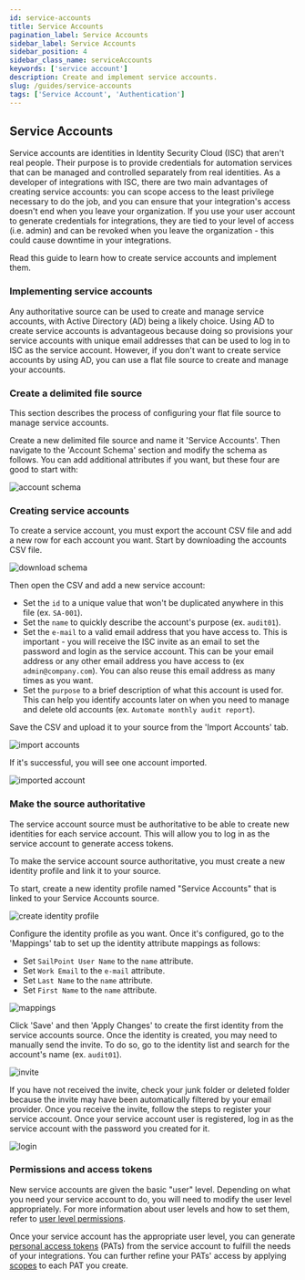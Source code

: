 ```yaml
---
id: service-accounts
title: Service Accounts
pagination_label: Service Accounts
sidebar_label: Service Accounts
sidebar_position: 4
sidebar_class_name: serviceAccounts
keywords: ['service account']
description: Create and implement service accounts.
slug: /guides/service-accounts
tags: ['Service Account', 'Authentication']
---
```


## Service Accounts

Service accounts are identities in Identity Security Cloud (ISC) that aren't real people. Their purpose is to provide credentials for automation services that can be managed and controlled separately from real identities. As a developer of integrations with ISC, there are two main advantages of creating service accounts: you can scope access to the least privilege necessary to do the job, and you can ensure that your integration's access doesn't end when you leave your organization. If you use your user account to generate credentials for integrations, they are tied to your level of access (i.e. admin) and can be revoked when you leave the organization - this could cause downtime in your integrations.

Read this guide to learn how to create service accounts and implement them.

### Implementing service accounts

Any authoritative source can be used to create and manage service accounts, with Active Directory (AD) being a likely choice. Using AD to create service accounts is advantageous because doing so provisions your service accounts with unique email addresses that can be used to log in to ISC as the service account. However, if you don't want to create service accounts by using AD, you can use a flat file source to create and manage your accounts.

### Create a delimited file source

This section describes the process of configuring your flat file source to manage service accounts.

Create a new delimited file source and name it 'Service Accounts'. Then navigate to the 'Account Schema' section and modify the schema as follows. You can add additional attributes if you want, but these four are good to start with:

![account schema](./img/service-accounts/account-schema.png)

### Creating service accounts

To create a service account, you must export the account CSV file and add a new row for each account you want. Start by downloading the accounts CSV file.

![download schema](./img/service-accounts/download-schema.png)

Then open the CSV and add a new service account:

- Set the `id` to a unique value that won't be duplicated anywhere in this file (ex. `SA-001`).
- Set the `name` to quickly describe the account's purpose (ex. `audit01`).
- Set the `e-mail` to a valid email address that you have access to. This is important - you will receive the ISC invite as an email to set the password and login as the service account. This can be your email address or any other email address you have access to (ex `admin@company.com`). You can also reuse this email address as many times as you want.
- Set the `purpose` to a brief description of what this account is used for. This can help you identify accounts later on when you need to manage and delete old accounts (ex. `Automate monthly audit report`).

Save the CSV and upload it to your source from the 'Import Accounts' tab.

![import accounts](./img/service-accounts/import-accounts.png)

If it's successful, you will see one account imported.

![imported account](./img/service-accounts/imported-account.png)

### Make the source authoritative

The service account source must be authoritative to be able to create new identities for each service account. This will allow you to log in as the service account to generate access tokens.

To make the service account source authoritative, you must create a new identity profile and link it to your source.

To start, create a new identity profile named "Service Accounts" that is linked to your Service Accounts source.

![create identity profile](./img/service-accounts/create-identity-profile.png)

Configure the identity profile as you want. Once it's configured, go to the 'Mappings' tab to set up the identity attribute mappings as follows:

- Set `SailPoint User Name` to the `name` attribute.
- Set `Work Email` to the `e-mail` attribute.
- Set `Last Name` to the `name` attribute.
- Set `First Name` to the `name` attribute.

![mappings](./img/service-accounts/mappings.png)

Click 'Save' and then 'Apply Changes' to create the first identity from the service accounts source. Once the identity is created, you may need to manually send the invite. To do so, go to the identity list and search for the account's name (ex. `audit01`).

![invite](./img/service-accounts/invite.png)

If you have not received the invite, check your junk folder or deleted folder because the invite may have been automatically filtered by your email provider. Once you receive the invite, follow the steps to register your service account. Once your service account user is registered, log in as the service account with the password you created for it.

![login](./img/service-accounts/login.png)

### Permissions and access tokens

New service accounts are given the basic "user" level. Depending on what you need your service account to do, you will need to modify the user level appropriately. For more information about user levels and how to set them, refer to [user level permissions](../api/authorization.md#user-level-permissions).

Once your service account has the appropriate user level, you can generate [personal access tokens](../api/authentication.md#generate-a-personal-access-token) (PATs) from the service account to fulfill the needs of your integrations. You can further refine your PATs' access by applying [scopes](../api/authorization.md#scopes) to each PAT you create.

